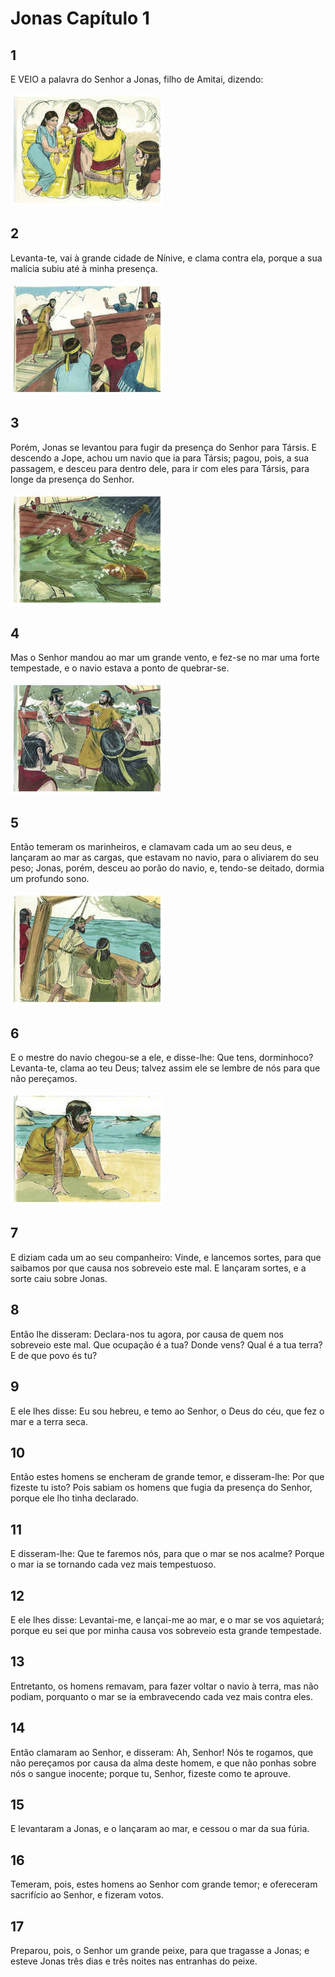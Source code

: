 # Jonas Capítulo 1

## 1
E VEIO a palavra do Senhor a Jonas, filho de Amitai, dizendo:

![](../.img/Jn/01/1-0.jpg)

## 2
Levanta-te, vai à grande cidade de Nínive, e clama contra ela, porque a sua malícia subiu até à minha presença.

![](../.img/Jn/01/2-0.jpg)

## 3
Porém, Jonas se levantou para fugir da presença do Senhor para Társis. E descendo a Jope, achou um navio que ia para Társis; pagou, pois, a sua passagem, e desceu para dentro dele, para ir com eles para Társis, para longe da presença do Senhor.

![](../.img/Jn/01/3-0.jpg)

## 4
Mas o Senhor mandou ao mar um grande vento, e fez-se no mar uma forte tempestade, e o navio estava a ponto de quebrar-se.

![](../.img/Jn/01/4-0.jpg)

## 5
Então temeram os marinheiros, e clamavam cada um ao seu deus, e lançaram ao mar as cargas, que estavam no navio, para o aliviarem do seu peso; Jonas, porém, desceu ao porão do navio, e, tendo-se deitado, dormia um profundo sono.

![](../.img/Jn/01/5-0.jpg)

## 6
E o mestre do navio chegou-se a ele, e disse-lhe: Que tens, dorminhoco? Levanta-te, clama ao teu Deus; talvez assim ele se lembre de nós para que não pereçamos.

![](../.img/Jn/01/6-0.jpg)

## 7
E diziam cada um ao seu companheiro: Vinde, e lancemos sortes, para que saibamos por que causa nos sobreveio este mal. E lançaram sortes, e a sorte caiu sobre Jonas.

## 8
Então lhe disseram: Declara-nos tu agora, por causa de quem nos sobreveio este mal. Que ocupação é a tua? Donde vens? Qual é a tua terra? E de que povo és tu?

## 9
E ele lhes disse: Eu sou hebreu, e temo ao Senhor, o Deus do céu, que fez o mar e a terra seca.

## 10
Então estes homens se encheram de grande temor, e disseram-lhe: Por que fizeste tu isto? Pois sabiam os homens que fugia da presença do Senhor, porque ele lho tinha declarado.

## 11
E disseram-lhe: Que te faremos nós, para que o mar se nos acalme? Porque o mar ia se tornando cada vez mais tempestuoso.

## 12
E ele lhes disse: Levantai-me, e lançai-me ao mar, e o mar se vos aquietará; porque eu sei que por minha causa vos sobreveio esta grande tempestade.

## 13
Entretanto, os homens remavam, para fazer voltar o navio à terra, mas não podiam, porquanto o mar se ia embravecendo cada vez mais contra eles.

## 14
Então clamaram ao Senhor, e disseram: Ah, Senhor! Nós te rogamos, que não pereçamos por causa da alma deste homem, e que não ponhas sobre nós o sangue inocente; porque tu, Senhor, fizeste como te aprouve.

## 15
E levantaram a Jonas, e o lançaram ao mar, e cessou o mar da sua fúria.

## 16
Temeram, pois, estes homens ao Senhor com grande temor; e ofereceram sacrifício ao Senhor, e fizeram votos.

## 17
Preparou, pois, o Senhor um grande peixe, para que tragasse a Jonas; e esteve Jonas três dias e três noites nas entranhas do peixe.

